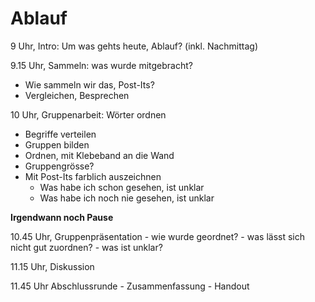 # Ablauf

9 Uhr, Intro: Um was gehts heute, Ablauf? (inkl. Nachmittag)

9.15 Uhr, Sammeln: was wurde mitgebracht?
  - Wie sammeln wir das, Post-Its?
  - Vergleichen, Besprechen

10 Uhr, Gruppenarbeit: Wörter ordnen
  - Begriffe verteilen
  - Gruppen bilden
  - Ordnen, mit Klebeband an die Wand
  - Gruppengrösse?
  - Mit Post-Its farblich auszeichnen
    - Was habe ich schon gesehen, ist unklar
    - Was habe ich noch nie gesehen, ist unklar

  **Irgendwann noch Pause**

  10.45 Uhr, Gruppenpräsentation
    - wie wurde geordnet?
    - was lässt sich nicht gut zuordnen?
    - was ist unklar?

  11.15 Uhr, Diskussion

  11.45 Uhr  Abschlussrunde
    - Zusammenfassung
    - Handout